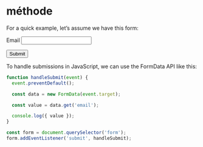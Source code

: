 # méthode

For a quick example, let’s assume we have this form:

<form>
  <label for="email">Email</label>
  <input type="email" name="email" id="email" />

  <button type="submit">Submit</button>
</form>

To handle submissions in JavaScript, we can use the FormData API like this:

```js
function handleSubmit(event) {
  event.preventDefault();

  const data = new FormData(event.target);

  const value = data.get('email');

  console.log({ value });
}

const form = document.querySelector('form');
form.addEventListener('submit', handleSubmit);
```
